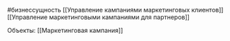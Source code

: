 #бизнессущность 
[[Управление кампаниями маркетинговых клиентов]]
[[Управление маркетинговыми кампаниями для партнеров]]

Объекты:
[[Маркетинговая кампания]] 
